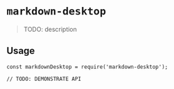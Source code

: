 # `markdown-desktop`

> TODO: description

## Usage

```
const markdownDesktop = require('markdown-desktop');

// TODO: DEMONSTRATE API
```

